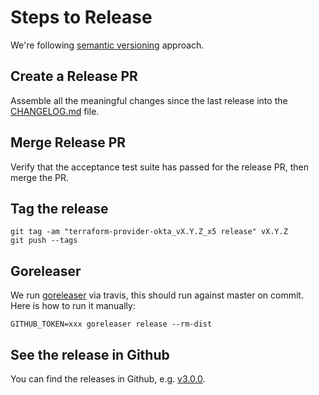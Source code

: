 # Steps to Release

We're following [semantic versioning](https://semver.org/) approach.

## Create a Release PR

Assemble all the meaningful changes since the last release into the [CHANGELOG.md](CHANGELOG.md) file.

## Merge Release PR

Verify that the acceptance test suite has passed for the release PR, then merge the PR.

## Tag the release

```
git tag -am "terraform-provider-okta_vX.Y.Z_x5 release" vX.Y.Z
git push --tags
```

## Goreleaser

We run [goreleaser](https://goreleaser.com/) via travis, this should run against master on commit. Here is how to run it manually:

```
GITHUB_TOKEN=xxx goreleaser release --rm-dist
```

## See the release in Github

You can find the releases in Github, e.g. [v3.0.0](https://github.com/terraform-providers/terraform-provider-okta/releases/tag/v3.0.0).
